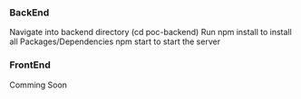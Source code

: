 ### BackEnd

Navigate into backend directory (cd poc-backend)
Run npm install to install all Packages/Dependencies
npm start to start the server

### FrontEnd

Comming Soon
